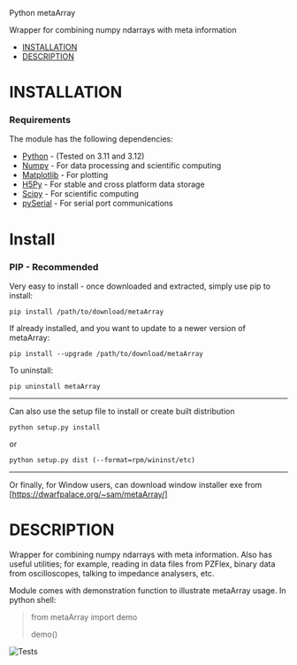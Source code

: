 Python metaArray

Wrapper for combining numpy ndarrays with meta information

- [INSTALLATION](#installation)
- [DESCRIPTION](#description)

# INSTALLATION

### Requirements


The module has the following dependencies:

- [Python](https://www.python.org/) - (Tested on 3.11 and 3.12)
- [Numpy](http://www.numpy.org/) - For data processing and scientific computing
- [Matplotlib](http://matplotlib.org/)  - For plotting
- [H5Py](http://www.h5py.org/) - For stable and cross platform data storage
- [Scipy](http://www.scipy.org/) - For scientific computing
- [pySerial](https://pyserial.readthedocs.io/en/latest/pyserial.html) - For serial port communications

# Install

### PIP - Recommended

Very easy to install - once downloaded and extracted, simply use pip to install:

```
pip install /path/to/download/metaArray
```

If already installed, and you want to update to a newer version of metaArray:

```
pip install --upgrade /path/to/download/metaArray
```

To uninstall:

```
pip uninstall metaArray
```

-----------------------

Can also use the setup file to install or create built distribution

```
python setup.py install
```

or

```
python setup.py dist (--format=rpm/wininst/etc)
```

----------------------

Or finally, for Window users, can download window installer exe from [https://dwarfpalace.org/~sam/metaArray/]


# DESCRIPTION

Wrapper for combining numpy ndarrays with meta information. Also has useful utilities;
for example, reading in data files from PZFlex, binary data from oscilloscopes, talking
to impedance analysers, etc.

Module comes with demonstration function to illustrate metaArray usage. In python shell:

> from metaArray import demo
>
> demo()

![Tests](https://github.com/UltrasoundSam/metaArray/actions/workflows/tests.yml/badge.svg)
